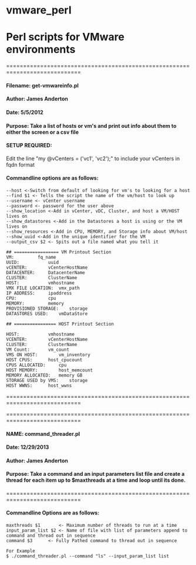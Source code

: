 # vmware_perl
# Perl scripts for VMware environments
============================================================================
#### Filename: get-vmwareinfo.pl
#### Author: James Anderton
#### Date: 5/5/2012
#### Purpose: Take a list of hosts or vm's and print out info about them to either the screen or a csv file

#### SETUP REQUIRED:
Edit the line "my @vCenters = ('vc1', 'vc2');" to include your vCenters in fqdn format

#### Commandline options are as follows:
```
--host <-Switch from default of looking for vm's to looking for a host
--find $1 <- Tells the script the name of the vm/host to look up
--username <- vCenter username
--password <- password for the user above
--show_location <-Add in vCenter, vDC, Cluster, and host a VM/HOST lives on 
--show_datastores <-Add in the Datastores a host is using or the VM lives on
--show_resources <-Add in CPU, MEMORY, and Storage info about VM/host
--show_uuid <-Add in the unique identifier for the VM 
--output_csv $2 <- Spits out a file named what you tell it

## ================= VM Printout Section
VM:			fq_name
UUID:			uuid
vCENTER:		vCenterHostName
DATACENTER:		DatacenterName
CLUSTER:		ClusterName
HOST:			vmhostname
VMX FILE LOCATION:	vmx_path
IP ADDRESS:		ipaddress
CPU:			cpu
MEMORY:			memory
PROVISIONED STORAGE:	storage
DATASTORES USED:	vmDataStore

## ================ HOST Printout Section

HOST:			vmhostname
VCENTER:		vCenterHostName
CLUSTER:		ClusterName
VM Count:		vm_count
VMS ON HOST:		vm_inventory
HOST CPUS:		host_cpucount
CPUS ALLOCATED:		cpu
HOST MEMORY:		host_memcount
MEMORY ALLOCATED:	memory GB
STORAGE USED by VMS:	storage
HOST WWNS:		host_wwns
```
============================================================================


============================================================================
#### NAME: command_threader.pl
#### Date: 12/29/2013
#### Author: James Anderton
#### Purpose: Take a command and an input parameters list file and create a thread for each item up to $maxthreads at a time and loop until its done.
============================================================================

#### Commandline Options are as follows:
```
maxthreads $1 		<- Maximum number of threads to run at a time
input_param_list $2	<- Name of file with list of parameters append to command and thread out in sequence
command $3		<- Fully Pathed command to thread out in sequence

For Example
$ ./command_threader.pl --command "ls" --input_param_list list
```
